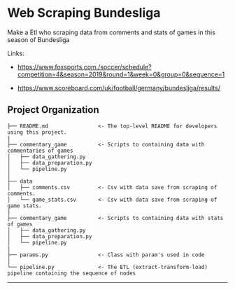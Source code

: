 Web Scraping Bundesliga
==============================

Make a Etl who scraping data from comments and stats of games in this season of Bundesliga

Links:
* <https://www.foxsports.com./soccer/schedule?competition=4&season=2019&round=1&week=0&group=0&sequence=1>

* <https://www.scoreboard.com/uk/football/germany/bundesliga/results/>

Project Organization
------------

    ├── README.md                <- The top-level README for developers using this project.
    |
    ├── commentary_game          <- Scripts to containing data with commentaries of games
    │   ├── data_gathering.py    
    │   ├── data_preparation.py  
    │   └── pipeline.py          
    │
    ├── data                    
    │   ├── comments.csv         <- Csv with data save from scraping of comments.
    │   └── game_stats.csv       <- Csv with data save from scraping of game stats.
    |
    ├── commentary_game          <- Scripts to containing data with stats of games
    │   ├── data_gathering.py    
    │   ├── data_preparation.py  
    │   └── pipeline.py   
    |
    ├── params.py                <- Class with param's used in code
    │
    └── pipeline.py              <- The ETL (extract-transform-load) pipeline containing the sequence of nodes
         
--------